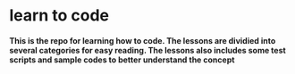 # learn to code

#### This is the repo for learning how to code. The lessons are dividied into several categories for easy reading. The lessons also includes some test scripts and sample codes to better understand the concept